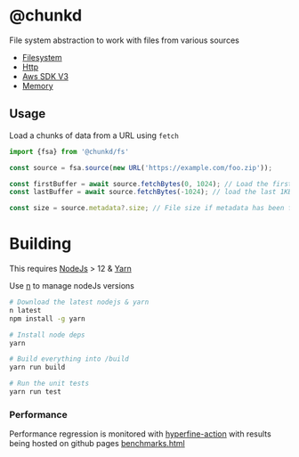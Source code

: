 # @chunkd

File system abstraction to work with files from various sources 

- [Filesystem](./packages/source-file/)
- [Http](./packages//source-http/)
- [Aws SDK V3](./packages/source-aws/)
- [Memory](./packages/source-memory/)

## Usage

Load a chunks of data from a URL using `fetch`

```typescript
import {fsa} from '@chunkd/fs'

const source = fsa.source(new URL('https://example.com/foo.zip'));

const firstBuffer = await source.fetchBytes(0, 1024); // Load the first 1KB from the source
const lastBuffer = await source.fetchBytes(-1024); // load the last 1KB from the source

const size = source.metadata?.size; // File size if metadata has been fetched
```

# Building

This requires [NodeJs](https://nodejs.org/en/) > 12 & [Yarn](https://yarnpkg.com/en/)

Use [n](https://github.com/tj/n) to manage nodeJs versions

```bash
# Download the latest nodejs & yarn
n latest
npm install -g yarn

# Install node deps
yarn

# Build everything into /build
yarn run build

# Run the unit tests
yarn run test
```


### Performance

Performance regression is monitored with [hyperfine-action](https://github.com/blacha/hyperfine-action) with results being hosted on github pages [benchmarks.html](https://blacha.github.io/chunkd/benchmarks.html)